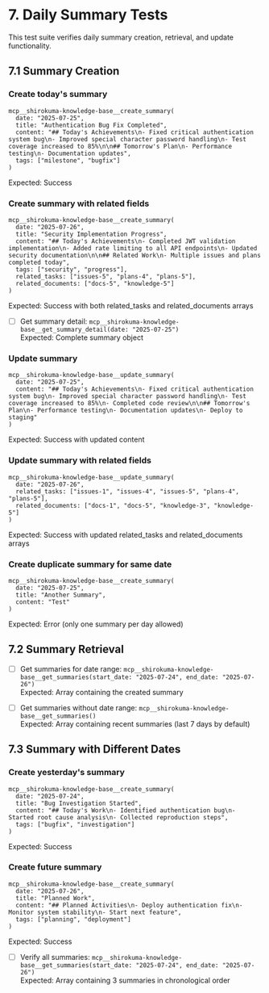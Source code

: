 # 7. Daily Summary Tests

This test suite verifies daily summary creation, retrieval, and update functionality.

## 7.1 Summary Creation

### Create today's summary
```
mcp__shirokuma-knowledge-base__create_summary(
  date: "2025-07-25",
  title: "Authentication Bug Fix Completed",
  content: "## Today's Achievements\n- Fixed critical authentication system bug\n- Improved special character password handling\n- Test coverage increased to 85%\n\n## Tomorrow's Plan\n- Performance testing\n- Documentation updates",
  tags: ["milestone", "bugfix"]
)
```
Expected: Success

### Create summary with related fields
```
mcp__shirokuma-knowledge-base__create_summary(
  date: "2025-07-26",
  title: "Security Implementation Progress",
  content: "## Today's Achievements\n- Completed JWT validation implementation\n- Added rate limiting to all API endpoints\n- Updated security documentation\n\n## Related Work\n- Multiple issues and plans completed today",
  tags: ["security", "progress"],
  related_tasks: ["issues-5", "plans-4", "plans-5"],
  related_documents: ["docs-5", "knowledge-5"]
)
```
Expected: Success with both related_tasks and related_documents arrays

- [ ] Get summary detail: `mcp__shirokuma-knowledge-base__get_summary_detail(date: "2025-07-25")`  
      Expected: Complete summary object

### Update summary
```
mcp__shirokuma-knowledge-base__update_summary(
  date: "2025-07-25",
  content: "## Today's Achievements\n- Fixed critical authentication system bug\n- Improved special character password handling\n- Test coverage increased to 85%\n- Completed code review\n\n## Tomorrow's Plan\n- Performance testing\n- Documentation updates\n- Deploy to staging"
)
```
Expected: Success with updated content

### Update summary with related fields
```
mcp__shirokuma-knowledge-base__update_summary(
  date: "2025-07-26",
  related_tasks: ["issues-1", "issues-4", "issues-5", "plans-4", "plans-5"],
  related_documents: ["docs-1", "docs-5", "knowledge-3", "knowledge-5"]
)
```
Expected: Success with updated related_tasks and related_documents arrays

### Create duplicate summary for same date
```
mcp__shirokuma-knowledge-base__create_summary(
  date: "2025-07-25",
  title: "Another Summary",
  content: "Test"
)
```
Expected: Error (only one summary per day allowed)

## 7.2 Summary Retrieval

- [ ] Get summaries for date range: `mcp__shirokuma-knowledge-base__get_summaries(start_date: "2025-07-24", end_date: "2025-07-26")`  
      Expected: Array containing the created summary

- [ ] Get summaries without date range: `mcp__shirokuma-knowledge-base__get_summaries()`  
      Expected: Array containing recent summaries (last 7 days by default)

## 7.3 Summary with Different Dates

### Create yesterday's summary
```
mcp__shirokuma-knowledge-base__create_summary(
  date: "2025-07-24",
  title: "Bug Investigation Started",
  content: "## Today's Work\n- Identified authentication bug\n- Started root cause analysis\n- Collected reproduction steps",
  tags: ["bugfix", "investigation"]
)
```
Expected: Success

### Create future summary
```
mcp__shirokuma-knowledge-base__create_summary(
  date: "2025-07-26",
  title: "Planned Work",
  content: "## Planned Activities\n- Deploy authentication fix\n- Monitor system stability\n- Start next feature",
  tags: ["planning", "deployment"]
)
```
Expected: Success

- [ ] Verify all summaries: `mcp__shirokuma-knowledge-base__get_summaries(start_date: "2025-07-24", end_date: "2025-07-26")`  
      Expected: Array containing 3 summaries in chronological order